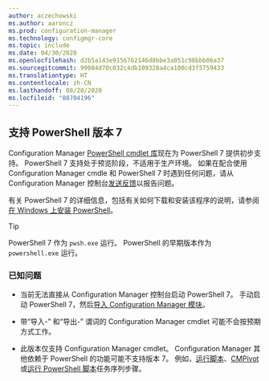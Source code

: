 ```yaml
---
author: aczechowski
ms.author: aaroncz
ms.prod: configuration-manager
ms.technology: configmgr-core
ms.topic: include
ms.date: 04/30/2020
ms.openlocfilehash: d2b5a143e9156762146d8bbe3a051c98bbb06a37
ms.sourcegitcommit: 99084d70c032c4db109328a4ca100cd3f5759433
ms.translationtype: HT
ms.contentlocale: zh-CN
ms.lasthandoff: 08/20/2020
ms.locfileid: "88704196"
---
```

## <a name="support-for-powershell-version-7"></a><a name="bkmk_pwsh7"></a> 支持 PowerShell 版本 7

<!--6023299-->

Configuration Manager [PowerShell cmdlet 库](/powershell/sccm/overview?view=sccm-ps)现在为 PowerShell 7 提供初步支持。 PowerShell 7 支持处于预览阶段，不适用于生产环境。 如果在配合使用 Configuration Manager cmdle 和 PowerShell 7 时遇到任何问题，请从 Configuration Manager 控制台[发送反馈](../../technical-preview-2003.md#bkmk_feedback)以报告问题。

有关 PowerShell 7 的详细信息，包括有关如何下载和安装该程序的说明，请参阅[在 Windows 上安装 PowerShell](/powershell/scripting/install/installing-powershell-core-on-windows?view=powershell-7)。

> [!TIP]
> PowerShell 7 作为 `pwsh.exe` 运行。 PowerShell 的早期版本作为 `powershell.exe` 运行。

### <a name="known-issues"></a>已知问题

- 当前无法直接从 Configuration Manager 控制台启动 PowerShell 7。 手动启动 PowerShell 7，然后[导入 Configuration Manager 模块](/powershell/sccm/overview?view=sccm-ps#import-the-configuration-manager-powershell-module)。

- 带“导入-”  和“导出-”  谓词的 Configuration Manager cmdlet 可能不会按预期方式工作。

- 此版本仅支持 Configuration Manager cmdlet。 Configuration Manager 其他依赖于 PowerShell 的功能可能不支持版本 7。 例如，[运行脚本](../../../../../apps/deploy-use/create-deploy-scripts.md)、[CMPivot](../../../../servers/manage/cmpivot.md) 或[运行 PowerShell 脚本](../../../../../osd/understand/task-sequence-steps.md#BKMK_RunPowerShellScript)任务序列步骤。